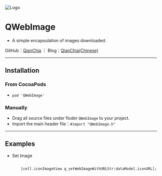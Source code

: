 ![Logo](https://avatars3.githubusercontent.com/u/13508076?v=3&s=460)
# QWebImage

- A simple encapsulation of images downloaded.

GitHub：[QianChia](https://github.com/QianChia) ｜ Blog：[QianChia(Chinese)](http://www.cnblogs.com/QianChia)

---
## Installation

### From CocoaPods

- `pod 'QWebImage'`

### Manually
- Drag all source files under floder `QWebImage` to your project.
- Import the main header file：`#import "QWebImage.h"`

---
## Examples

- Set Image

	```objc
	
    	[cell.iconImageView q_setWebImageWithURLStr:dataModel.iconURL];
    
	```
